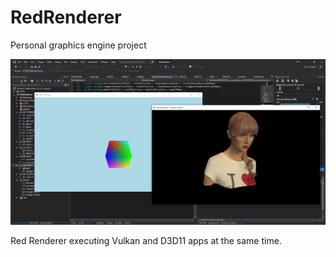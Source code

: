 # RedRenderer
Personal graphics engine project

![Red Renderer Vulkan & D3D11 at the same time](img/redrenderer.png)

Red Renderer executing Vulkan and D3D11 apps at the same time.
